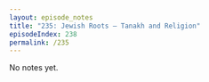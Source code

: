 ```yaml
---
layout: episode_notes
title: "235: Jewish Roots — Tanakh and Religion"
episodeIndex: 238
permalink: /235
---
```

No notes yet.
